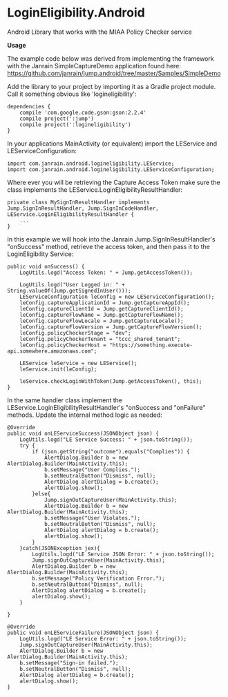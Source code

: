 # LoginEligibility.Android
Android Library that works with the MIAA Policy Checker service

**Usage**

The example code below was derived from implementing the framework with the Janrain SimpleCaptureDemo application found here:
https://github.com/janrain/jump.android/tree/master/Samples/SimpleDemo

Add the library to your project by importing it as a Gradle project module.  Call it something obvious like 'logineligibility':

	dependencies {
	    compile 'com.google.code.gson:gson:2.2.4'
	    compile project(':jump')
	    compile project(':logineligibility')
	}

In your applications MainActivity (or equivalent) import the LEService and LEServiceConfiguration:

	import com.janrain.android.logineligibility.LEService;
	import com.janrain.android.logineligibility.LEServiceConfiguration;

Where ever you will be retrieving the Capture Access Token make sure the class implements the LEService.LoginEligibilityResultHandler:

	private class MySignInResultHandler implements Jump.SignInResultHandler, Jump.SignInCodeHandler, LEService.LoginEligibilityResultHandler {
		...
	}

In this example we will hook into the Janrain Jump.SignInResultHandler's "onSuccess" method, retrieve the access token, and then pass it to the LoginEligibility Service:

	public void onSuccess() {
        LogUtils.logd("Access Token: " + Jump.getAccessToken());

        LogUtils.logd("User Logged in: " + String.valueOf(Jump.getSignedInUser()));
        LEServiceConfiguration leConfig = new LEServiceConfiguration();
        leConfig.captureApplicationId = Jump.getCaptureAppId();
        leConfig.captureClientId = Jump.getCaptureClientId();
        leConfig.captureFlowName = Jump.getCaptureFlowName();
        leConfig.captureFlowLocale = Jump.getCaptureLocale();
        leConfig.captureFlowVersion = Jump.getCaptureFlowVersion();
        leConfig.policyCheckerStage = "dev";
        leConfig.policyCheckerTenant = "tccc_shared_tenant";
        leConfig.policyCheckerHost = "https://something.execute-api.somewhere.amazonaws.com";

        LEService leService = new LEService();
        leService.init(leConfig);

        leService.checkLoginWithToken(Jump.getAccessToken(), this);
    }

In the same handler class implement the LEService.LoginEligibilityResultHandler's "onSuccess and "onFailure" methods.  Update the internal method logic as needed:

	@Override
    public void onLEServiceSuccess(JSONObject json) {
        LogUtils.logd("LE Service Success: " + json.toString());
        try {
            if (json.getString("outcome").equals("Complies")) {
                AlertDialog.Builder b = new AlertDialog.Builder(MainActivity.this);
                b.setMessage("User Complies.");
                b.setNeutralButton("Dismiss", null);
                AlertDialog alertDialog = b.create();
                alertDialog.show();
            }else{
                Jump.signOutCaptureUser(MainActivity.this);
                AlertDialog.Builder b = new AlertDialog.Builder(MainActivity.this);
                b.setMessage("User Violates.");
                b.setNeutralButton("Dismiss", null);
                AlertDialog alertDialog = b.create();
                alertDialog.show();
            }
        }catch(JSONException jex){
            LogUtils.logd("LE Service JSON Error: " + json.toString());
            Jump.signOutCaptureUser(MainActivity.this);
            AlertDialog.Builder b = new AlertDialog.Builder(MainActivity.this);
            b.setMessage("Policy Verification Error.");
            b.setNeutralButton("Dismiss", null);
            AlertDialog alertDialog = b.create();
            alertDialog.show();
        }

    }

    @Override
    public void onLEServiceFailure(JSONObject json) {
        LogUtils.logd("LE Service Error: " + json.toString());
        Jump.signOutCaptureUser(MainActivity.this);
        AlertDialog.Builder b = new AlertDialog.Builder(MainActivity.this);
        b.setMessage("Sign-in failed.");
        b.setNeutralButton("Dismiss", null);
        AlertDialog alertDialog = b.create();
        alertDialog.show();
    }

